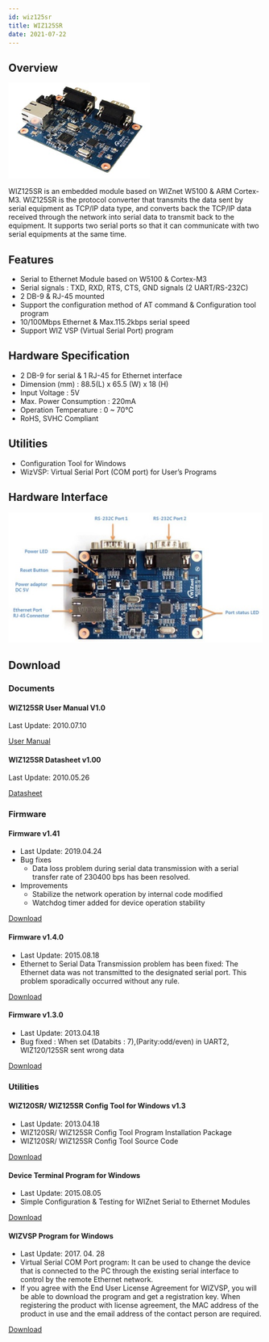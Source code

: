 ```yaml
---
id: wiz125sr
title: WIZ125SR
date: 2021-07-22
---
```


## Overview

![](/img/products/wiz125sr/125.jpg)

WIZ125SR is an embedded module based on WIZnet W5100 &  ARM Cortex-M3. WIZ125SR is the protocol converter that transmits the data sent by serial equipment as TCP/IP data type, and converts back the TCP/IP data received through the network into serial data to transmit back to the equipment. It supports two serial ports so that it can communicate with two serial equipments at the same time.

## Features

- Serial to Ethernet Module based on W5100 & Cortex-M3
- Serial signals : TXD, RXD, RTS, CTS, GND signals (2 UART/RS-232C)
- 2 DB-9 & RJ-45 mounted
- Support the configuration method of AT command & Configuration tool program
- 10/100Mbps Ethernet & Max.115.2kbps serial speed
- Support WIZ VSP (Virtual Serial Port) program

## Hardware Specification

- 2 DB-9 for serial  & 1 RJ-45 for Ethernet interface
- Dimension (mm) : 88.5(L) x 65.5 (W) x 18 (H)
- Input Voltage : 5V
- Max. Power Consumption : 220mA
- Operation Temperature : 0 ~ 70℃
- RoHS, SVHC Compliant

## Utilities

- Configuration Tool for Windows
- WizVSP: Virtual Serial Port (COM port) for User’s Programs

## Hardware Interface

![](/img/products/wiz125sr/hw_if.jpg)

## Download

### Documents

#### WIZ125SR User Manual V1.0

Last Update: 2010.07.10

<a href="/img/products/wiz125sr/WIZ125SR_User_Manual_EN_V1.0.pdf" target="_blank">User Manual</a>

#### WIZ125SR Datasheet v1.00

Last Update: 2010.05.26

<a href="/img/products/wiz125sr/WIZ125SR_Datasheet_EN_V1.0.pdf" target="_blank">Datasheet</a>

### Firmware

#### Firmware v1.41

- Last Update: 2019.04.24
- Bug fixes
    - Data loss problem during serial data transmission with a serial transfer rate of 230400 bps has been resolved.
- Improvements
    - Stabilize the network operation by internal code modified
    - Watchdog timer added for device operation stability

<a href="/img/products/wiz120sr/wiz120_125sr_app_0141.zip" target="_blank">Download</a>

#### Firmware v1.4.0

- Last Update: 2015.08.18
- Ethernet to Serial Data Transmission problem has been fixed:
    The Ethernet data was not transmitted to the designated serial port. This problem sporadically occurred without any rule.

<a href="/img/products/wiz120sr/wiz120_125sr_app.zip" target="_blank">Download</a>

#### Firmware v1.3.0

- Last Update: 2013.04.18
- Bug fixed : When set (Databits : 7),(Parity:odd/even) in UART2, WIZ120/125SR sent wrong data

<a href="/img/products/wiz120sr/WIZ120SR_FW_V130E.zip" target="_blank">Download</a>

### Utilities

#### WIZ120SR/ WIZ125SR Config Tool for Windows v1.3

- Last Update: 2013.04.18
- WIZ120SR/ WIZ125SR Config Tool Program Installation Package
- WIZ120SR/ WIZ125SR Config Tool Source Code

<a href="/img/products/wiz120sr/WIZ12xSR_Config_V110.zip" target="_blank">Download</a>

#### Device Terminal Program for Windows

- Last Update: 2015.08.05
- Simple Configuration & Testing for WIZnet Serial to Ethernet Modules

<a href="/img/products/wiz100sr/Device_Terminal.zip" target="_blank">Download</a>

#### WIZVSP Program for Windows

- Last Update: 2017. 04. 28
- Virtual Serial COM Port program: It can be used to change the device that is connected to the PC through the existing serial interface to control by the remote Ethernet network.
- If you agree with the End User License Agreement for WIZVSP, you will be able to download the program and get a registration key. When registering the product with license agreement, the MAC address of the product in use and the email address of the contact person are required.

[Download](http://wizvsp.wiznet.io/)
